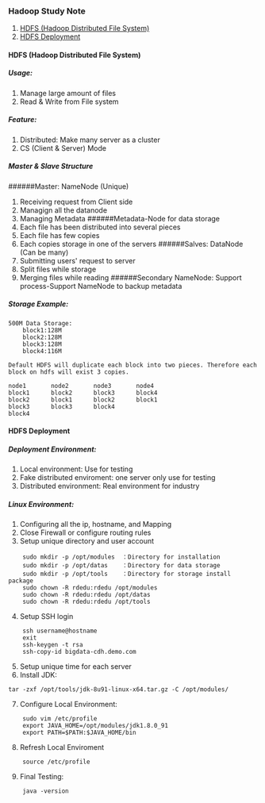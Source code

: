 ### Hadoop Study Note
1. [HDFS (Hadoop Distributed File System)](#hdfs)
2. [HDFS Deployment](#hdfs-deploy)

#### <div id="hdfs">HDFS (Hadoop Distributed File System)</div>
##### Usage:
1. Manage large amount of files
2. Read & Write from File system
##### Feature:
1. Distributed: Make many server as a cluster
2. CS (Client & Server) Mode
##### Master & Slave Structure
######Master: NameNode (Unique)
1. Receiving request from Client side
2. Managign all the datanode
3. Managing Metadata
######Metadata-Node for data storage
1. Each file has been distributed into several pieces
2. Each file has few copies
3. Each copies storage in one of the servers
######Salves: DataNode (Can be many)
1. Submitting users' request to server
2. Split files while storage
3. Merging files while reading
######Secondary NameNode: Support process-Support NameNode to backup metadata
##### Storage Example:
```
500M Data Storage:
	block1:128M
	block2:128M
	block3:128M
	block4:116M

Default HDFS will duplicate each block into two pieces. Therefore each block on hdfs will exist 3 copies.

node1		node2		node3		node4
block1		block2		block3		block4
block2		block1		block2		block1
block3		block3		block4
block4
```

#### <div id="hdfs-deploy">HDFS Deployment</div>
##### Deployment Environment:
1. Local environment: Use for testing 
2. Fake distributed enviroment: one server only use for testing
3. Distributed environment: Real environment for industry

##### Linux Environment:
1. Configuring all the ip, hostname, and Mapping
2. Close Firewall or configure routing rules
3. Setup unique directory and user account
```
	sudo mkdir -p /opt/modules  ：Directory for installation
	sudo mkdir -p /opt/datas	：Directory for data storage
	sudo mkdir -p /opt/tools	：Directory for storage install package
	sudo chown -R rdedu:rdedu /opt/modules 
	sudo chown -R rdedu:rdedu /opt/datas
	sudo chown -R rdedu:rdedu /opt/tools
```
4. Setup SSH login
```
	ssh username@hostname
	exit
	ssh-keygen -t rsa
	ssh-copy-id bigdata-cdh.demo.com
```
5. Setup unique time for each server
6. Install JDK:
```
tar -zxf /opt/tools/jdk-8u91-linux-x64.tar.gz -C /opt/modules/
```
7. Configure Local Environment:
```
	sudo vim /etc/profile
	export JAVA_HOME=/opt/modules/jdk1.8.0_91
	export PATH=$PATH:$JAVA_HOME/bin
```
8. Refresh Local Enviroment
```
	source /etc/profile
```
9. Final Testing:
```
	java -version
```